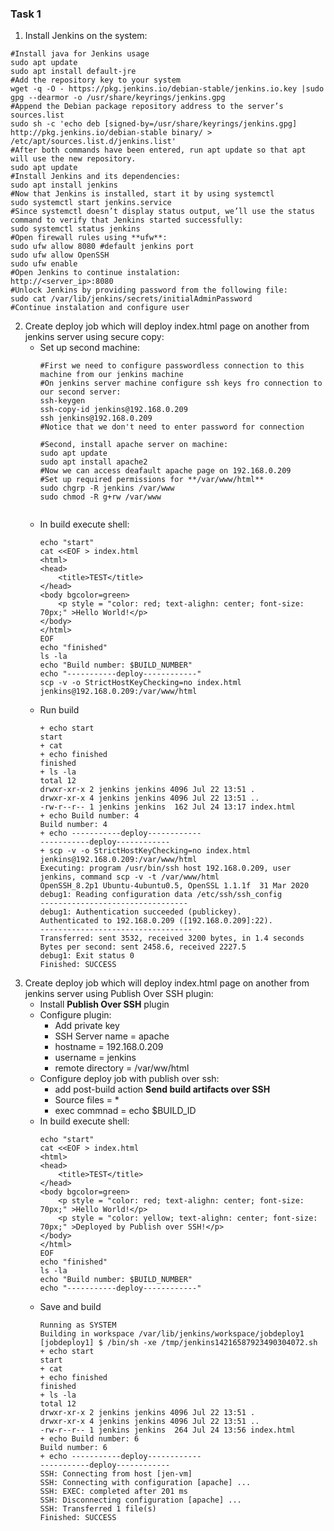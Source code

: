 ### Task 1
1. Install Jenkins on the system:
```
#Install java for Jenkins usage
sudo apt update
sudo apt install default-jre
#Add the repository key to your system
wget -q -O - https://pkg.jenkins.io/debian-stable/jenkins.io.key |sudo gpg --dearmor -o /usr/share/keyrings/jenkins.gpg
#Append the Debian package repository address to the server’s sources.list
sudo sh -c 'echo deb [signed-by=/usr/share/keyrings/jenkins.gpg] http://pkg.jenkins.io/debian-stable binary/ > /etc/apt/sources.list.d/jenkins.list'
#After both commands have been entered, run apt update so that apt will use the new repository.
sudo apt update
#Install Jenkins and its dependencies:
sudo apt install jenkins
#Now that Jenkins is installed, start it by using systemctl
sudo systemctl start jenkins.service
#Since systemctl doesn’t display status output, we’ll use the status command to verify that Jenkins started successfully:
sudo systemctl status jenkins
#Open firewall rules using **ufw**:
sudo ufw allow 8080 #default jenkins port
sudo ufw allow OpenSSH
sudo ufw enable
#Open Jenkins to continue instalation:
http://<server_ip>:8080
#Unlock Jenkins by providing password from the following file:
sudo cat /var/lib/jenkins/secrets/initialAdminPassword
#Continue instalation and configure user
```

2. Create deploy job which will deploy index.html page on another from jenkins server using secure copy:
    * Set up second machine:
        ```
        #First we need to configure passwordless connection to this machine from our jenkins machine
        #On jenkins server machine configure ssh keys fro connection to our second server:
        ssh-keygen
        ssh-copy-id jenkins@192.168.0.209
        ssh jenkins@192.168.0.209
        #Notice that we don't need to enter password for connection

        #Second, install apache server on machine:
        sudo apt update
        sudo apt install apache2
        #Now we can access deafault apache page on 192.168.0.209
        #Set up required permissions for **/var/www/html**
        sudo chgrp -R jenkins /var/www
        sudo chmod -R g+rw /var/www


    * In build execute shell:
        ```
        echo "start"
        cat <<EOF > index.html
        <html>
        <head>
            <title>TEST</title>
        </head>
        <body bgcolor=green>
            <p style = "color: red; text-alighn: center; font-size: 70px;" >Hello World!</p>
        </body>
        </html>
        EOF
        echo "finished"
        ls -la
        echo "Build number: $BUILD_NUMBER"
        echo "-----------deploy------------"
        scp -v -o StrictHostKeyChecking=no index.html jenkins@192.168.0.209:/var/www/html
        ```
    * Run build 
        ```
        + echo start
        start
        + cat
        + echo finished
        finished
        + ls -la
        total 12
        drwxr-xr-x 2 jenkins jenkins 4096 Jul 22 13:51 .
        drwxr-xr-x 4 jenkins jenkins 4096 Jul 22 13:51 ..
        -rw-r--r-- 1 jenkins jenkins  162 Jul 24 13:17 index.html
        + echo Build number: 4
        Build number: 4
        + echo -----------deploy------------
        -----------deploy------------
        + scp -v -o StrictHostKeyChecking=no index.html jenkins@192.168.0.209:/var/www/html
        Executing: program /usr/bin/ssh host 192.168.0.209, user jenkins, command scp -v -t /var/www/html
        OpenSSH_8.2p1 Ubuntu-4ubuntu0.5, OpenSSL 1.1.1f  31 Mar 2020
        debug1: Reading configuration data /etc/ssh/ssh_config
        ---------------------------------
        debug1: Authentication succeeded (publickey).
        Authenticated to 192.168.0.209 ([192.168.0.209]:22).
        ----------------------------------
        Transferred: sent 3532, received 3200 bytes, in 1.4 seconds
        Bytes per second: sent 2458.6, received 2227.5
        debug1: Exit status 0
        Finished: SUCCESS
        ```
3.  Create deploy job which will deploy index.html page on another from jenkins server using Publish Over SSH plugin:
    * Install **Publish Over SSH** plugin
    * Configure plugin:
        * Add private key
        * SSH Server name = apache
        * hostname = 192.168.0.209
        * username = jenkins
        * remote directory = /var/ww/html
    * Configure deploy job with publish over ssh:
        * add post-build action **Send build artifacts over SSH**
        * Source files = *
        * exec commnad = echo $BUILD_ID
    * In build execute shell:
        ```
        echo "start"
        cat <<EOF > index.html
        <html>
        <head>
            <title>TEST</title>
        </head>
        <body bgcolor=green>
            <p style = "color: red; text-alighn: center; font-size: 70px;" >Hello World!</p>
            <p style = "color: yellow; text-alighn: center; font-size: 70px;" >Deployed by Publish over SSH!</p>
        </body>
        </html>
        EOF
        echo "finished"
        ls -la
        echo "Build number: $BUILD_NUMBER"
        echo "-----------deploy------------"
        ```
    * Save and build
        ```
        Running as SYSTEM
        Building in workspace /var/lib/jenkins/workspace/jobdeploy1
        [jobdeploy1] $ /bin/sh -xe /tmp/jenkins14216587923490304072.sh
        + echo start
        start
        + cat
        + echo finished
        finished
        + ls -la
        total 12
        drwxr-xr-x 2 jenkins jenkins 4096 Jul 22 13:51 .
        drwxr-xr-x 4 jenkins jenkins 4096 Jul 22 13:51 ..
        -rw-r--r-- 1 jenkins jenkins  264 Jul 24 13:56 index.html
        + echo Build number: 6
        Build number: 6
        + echo -----------deploy------------
        -----------deploy------------
        SSH: Connecting from host [jen-vm]
        SSH: Connecting with configuration [apache] ...
        SSH: EXEC: completed after 201 ms
        SSH: Disconnecting configuration [apache] ...
        SSH: Transferred 1 file(s)
        Finished: SUCCESS
        ```
        